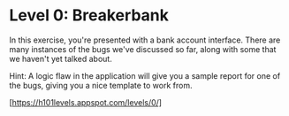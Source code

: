 Level 0: Breakerbank
====================

In this exercise, you're presented with a bank account interface. There are many instances of the bugs we've discussed so far, along with some that we haven't yet talked about.

Hint: A logic flaw in the application will give you a sample report for one of the bugs, giving you a nice template to work from.

[https://h101levels.appspot.com/levels/0/]
